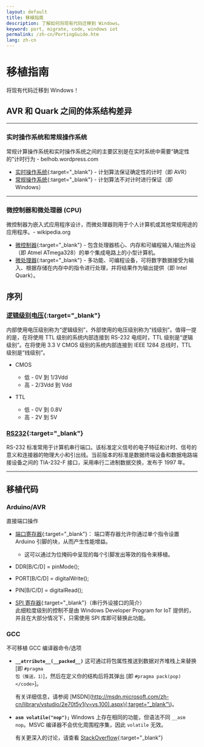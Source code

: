 ```yaml
---
layout: default
title: 移植指南
description: 了解如何将现有代码迁移到 Windows。
keyword: port, migrate, code, windows iot
permalink: /zh-cn/PortingGuide.htm
lang: zh-cn
---
```


# 移植指南
将现有代码迁移到 Windows！

## AVR 和 Quark 之间的体系结构差异
___

### 实时操作系统和常规操作系统
常规计算操作系统和实时操作系统之间的主要区别是在实时系统中需要“确定性的”计时行为 - belhob.wordpress.com

- [实时操作系统](http://en.wikipedia.org/wiki/Real-time_operating_system){:target="_blank"} - 计划算法保证确定性的计时（即 AVR）
- [常规操作系统](http://en.wikipedia.org/wiki/Operating_system){:target="_blank"} - 计划算法不对计时进行保证（即 Windows）

___

### 微控制器和微处理器 \(CPU\)

微控制器为嵌入式应用程序设计，而微处理器则用于个人计算机或其他常规用途的应用程序。- wikipedia.org
- [微控制器](http://en.wikipedia.org/wiki/Microcontroller){:target="_blank"} - 包含处理器核心、内存和可编程输入/输出外设（即 Atmel ATmega328）的单个集成电路上的小型计算机。
- [微处理器](http://en.wikipedia.org/wiki/Microprocessor){:target="_blank"} - 多功能、可编程设备，可将数字数据接受为输入、根据存储在内存中的指令进行处理，并将结果作为输出提供（即 Intel Quark）。

## 序列

### [逻辑级别电压](http://en.wikipedia.org/wiki/Logic_level#Logic_voltage_levels){:target="_blank"}

内部使用电压级别称为“逻辑级别”，外部使用的电压级别称为“线级别”。值得一提的是，在将使用 TTL 级别的系统内部连接到 RS-232 电缆时，TTL 级别是“逻辑级别”。在将使用 3.3 V CMOS 级别的系统内部连接到 IEEE 1284 总线时，TTL 级别是“线级别”。

- CMOS
   - 低 - 0V 到 1/3Vdd
   - 高 - 2/3Vdd 到 Vdd

- TTL

   - 低 - 0V 到 0.8V</li>
   - 高 - 2V 到 5V</li>

### [RS232](http://en.wikipedia.org/wiki/RS-232){:target="_blank"}

  RS-232 标准常用于计算机串行端口。该标准定义信号的电子特征和计时、信号的意义和连接器的物理大小和引出线。当前版本的标准是数据终端设备和数据电路端接设备之间的 TIA-232-F 接口，采用串行二进制数据交换，发布于 1997 年。

___

## 移植代码

### Arduino/AVR

直接端口操作

- [端口寄存器](http://www.arduino.cc/en/Reference/PortManipulation){:target="_blank"}： 端口寄存器允许你通过单个指令设置 Arduino 引脚的块，从而产生性能增益。
  - 这可以通过为位掩码中呈现的每个引脚发出等效的指令来移植。
- DDR\[B/C/D\] = pinMode\(\);
- PORT\[B/C/D\] = digitalWrite\(\);
- PIN\[B/C/D\] = digitalRead\(\);


- [SPI 寄存器](http://www.arduino.cc/en/Tutorial/SPIEEPROM){:target="_blank"}（串行外设接口的简介）<br/> 此细粒度级别的控制不是由 Windows Developer Program for IoT 提供的，并且在大部分情况下，只需使用 SPI 库即可替换此功能。

### GCC

不可移植 GCC 编译器命令/选项

- **`__atrribute__(__packed__)`** 这可通过将包属性推送到数据对齐堆栈上来替换 \[即 <code>\#pragma 包（推送，1）</code>\]，然后在定义你的结构后将其弹出 \[即 `#pragma pack(pop)</code>`\]。

   有关详细信息，请参阅 \[MSDN\]\(http://msdn.microsoft.com/zh-cn/library/vstudio/2e70t5y1(v=vs.100).aspx){:target="_blank"\)。

- **`asm volatile("nop");`** Windows 上存在相同的功能，但语法不同 <code>\_\_asm nop</code>。MSVC 编译器不会优化周围程序集，因此 `volatile` 无效。

   有关更深入的讨论，请查看 [StackOverflow](http://stackoverflow.com/questions/25878898/is-asm-nop-the-windows-equivalent-of-asm-volatilenop-from-gcc-compile){:target="_blank"}
